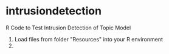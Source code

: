 # intrusiondetection
R Code to Test Intrusion Detection of Topic Model

1. Load files from folder "Resources" into your R environment
2. 
